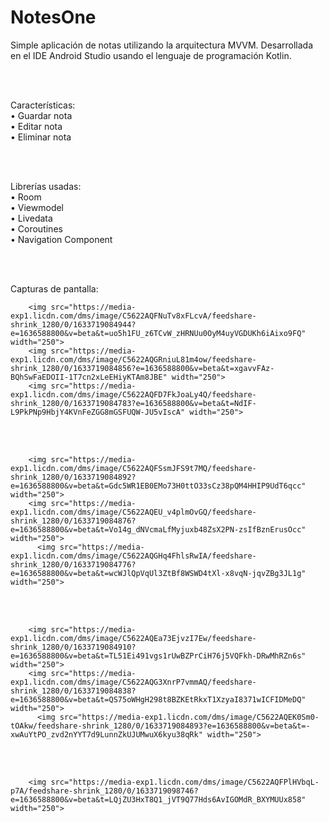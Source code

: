 # NotesOne
Simple aplicación de notas utilizando la arquitectura MVVM. Desarrollada en el IDE Android Studio usando el lenguaje de programación Kotlin.

<br>
<br>

Características:
<br>
• Guardar nota
<br>
• Editar nota
<br>
• Eliminar nota

<br>
<br>

Librerías usadas:
<br>
• Room
<br>
• Viewmodel
<br>
• Livedata
<br>
• Coroutines
<br>
• Navigation Component

<br>
<br>

Capturas de pantalla:
<br>

<div class="row">
      
      	<img src="https://media-exp1.licdn.com/dms/image/C5622AQFNuTv8xFLcvA/feedshare-shrink_1280/0/1633719084944?e=1636588800&v=beta&t=uo5h1FU_z6TCvW_zHRNUu0OyM4uyVGDUKh6iAixo9FQ" width="250">
      	<img src="https://media-exp1.licdn.com/dms/image/C5622AQGRniuL81m4ow/feedshare-shrink_1280/0/1633719084856?e=1636588800&v=beta&t=xgavvFAz-BQhSwFaEDOII-1T7cn2xLeEHiyKTAm8JBE" width="250">     
      	<img src="https://media-exp1.licdn.com/dms/image/C5622AQFD7FkJoaLy4Q/feedshare-shrink_1280/0/1633719084783?e=1636588800&v=beta&t=NdIF-L9PkPNp9HbjY4KVnFeZGG8mGSFUQW-JU5vIscA" width="250">    
      
</div>

<br>
<br>

<div class="row">
      
      	<img src="https://media-exp1.licdn.com/dms/image/C5622AQFSsmJFS9t7MQ/feedshare-shrink_1280/0/1633719084892?e=1636588800&v=beta&t=Gdc5WR1EB0EMo73H0ttO33sCz38pQM4HHIP9UdT6qcc" width="250">
      	<img src="https://media-exp1.licdn.com/dms/image/C5622AQEU_v4plmOvGQ/feedshare-shrink_1280/0/1633719084876?e=1636588800&v=beta&t=Vo14g_dNVcmaLfMyjuxb48ZsX2PN-zsIfBznErusOcc" width="250">
	      <img src="https://media-exp1.licdn.com/dms/image/C5622AQGHq4FhlsRwIA/feedshare-shrink_1280/0/1633719084776?e=1636588800&v=beta&t=wcWJlQpVqUl3ZtBf8WSWD4tXl-x8vqN-jqvZBg3JL1g" width="250">
      
</div>

<br>
<br>

<div class="row">
      
      	<img src="https://media-exp1.licdn.com/dms/image/C5622AQEa73EjvzI7Ew/feedshare-shrink_1280/0/1633719084910?e=1636588800&v=beta&t=TL51Ei491vgs1rUwBZPrCiH76j5VQFkh-DRwMhRZn6s" width="250">
      	<img src="https://media-exp1.licdn.com/dms/image/C5622AQG3XnrP7vmmAQ/feedshare-shrink_1280/0/1633719084838?e=1636588800&v=beta&t=QS75oWHgH298t8BZKEtRkxT1XzyaI8371wICFIDMeDQ" width="250">
	      <img src="https://media-exp1.licdn.com/dms/image/C5622AQEK0Sm0-tOAkw/feedshare-shrink_1280/0/1633719084893?e=1636588800&v=beta&t=-xwAuYtPO_zvd2nYYT7d9LunnZkUJUMwuX6kyu38qRk" width="250">
      
</div>

<br>
<br>

<div class="row">
      
      	<img src="https://media-exp1.licdn.com/dms/image/C5622AQFPlHVbqL-p7A/feedshare-shrink_1280/0/1633719098746?e=1636588800&v=beta&t=LQjZU3HxT8Q1_jVT9Q77Hds6AvIGOMdR_BXYMUUx858" width="250">
      
</div>
